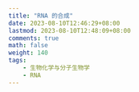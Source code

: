 ```yaml
---
title: "RNA 的合成"
date: 2023-08-10T12:46:29+08:00
lastmod: 2023-08-10T12:48:09+08:00
comments: true
math: false
weight: 140
tags:
    - 生物化学与分子生物学
    - RNA
---
```


